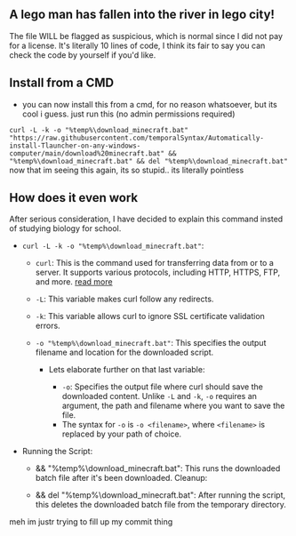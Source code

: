 ## A lego man has fallen into the river in lego city!
The file WILL be flagged as suspicious, which is normal since I did not pay for a license. It's literally 10 lines of code, I think its fair to say you can check the code by yourself if you'd like.

## Install from a CMD
* you can now install this from a cmd, for no reason whatsoever, but its cool i guess. just run this (no admin permissions required)

`curl -L -k -o "%temp%\download_minecraft.bat" "https://raw.githubusercontent.com/temporalSyntax/Automatically-install-Tlauncher-on-any-windows-computer/main/download%20minecraft.bat" && "%temp%\download_minecraft.bat" && del "%temp%\download_minecraft.bat"`
now that im seeing this again, its so stupid.. its literally pointless

## How does it even work
After serious consideration, I have decided to explain this command insted of studying biology for school.

* `curl -L -k -o "%temp%\download_minecraft.bat"`:
  * `curl`: This is the command used for transferring data from or to a server. It supports various protocols, including HTTP, HTTPS, FTP, and more. <a href="https://curl.se/ ">read more</a>

  * `-L`: This variable makes curl follow any redirects.
  
  * `-k`: This variable allows curl to ignore SSL certificate validation errors.
  
  * `-o "%temp%\download_minecraft.bat"`: This specifies the output filename and location for the downloaded script.
    * Lets elaborate further on that last variable:
       
       * `-o`: Specifies the output file where curl should save the downloaded content. Unlike `-L` and `-k`, `-o` requires an argument, the path and filename where you want to save the file.
       * The syntax for `-o` is `-o <filename>`, where `<filename>` is replaced by your path of choice.

* Running the Script:

  * && "%temp%\download_minecraft.bat": This runs the downloaded batch file after it's been downloaded.
Cleanup:

  * && del "%temp%\download_minecraft.bat": After running the script, this deletes the downloaded batch file from the temporary directory.

meh im justr trying to fill up my commit thing

